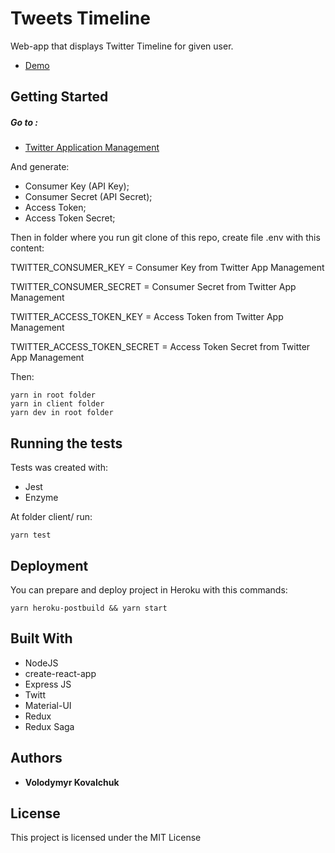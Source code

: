 # Tweets Timeline

Web-app that displays Twitter Timeline for given user.

* [Demo](https://get-twitts-by-username.herokuapp.com/)

## Getting Started

##### Go to :
* [Twitter Application Management](https://apps.twitter.com/)

And generate:
* Consumer Key (API Key);
* Consumer Secret (API Secret);
* Access Token;
* Access Token Secret;

Then in folder where you run git clone of this repo, create file .env with this content:

TWITTER_CONSUMER_KEY = Consumer Key from Twitter App Management 

TWITTER_CONSUMER_SECRET = Consumer Secret from Twitter App Management

TWITTER_ACCESS_TOKEN_KEY = Access Token from Twitter App Management 

TWITTER_ACCESS_TOKEN_SECRET = Access Token Secret from Twitter App Management 


Then:

```
yarn in root folder
yarn in client folder
yarn dev in root folder
```

## Running the tests

Tests was created with:

* Jest
* Enzyme

At folder client/ run:

```
yarn test
```

## Deployment

You can prepare and deploy project in Heroku with this commands:

```
yarn heroku-postbuild && yarn start

```
## Built With

* NodeJS
* create-react-app
* Express JS
* Twitt
* Material-UI
* Redux
* Redux Saga

## Authors

* **Volodymyr Kovalchuk**

## License

This project is licensed under the MIT License 
